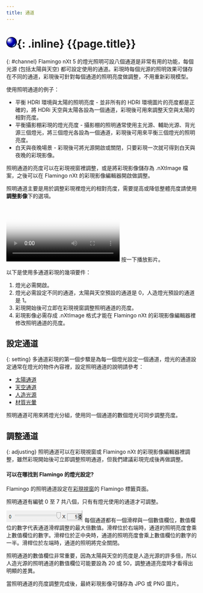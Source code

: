 ```yaml
---
title: 通道
---
```


# ![images/render.svg](images/render.svg){: .inline} {{page.title}}
{: #channel}
Flamingo nXt 5 的燈光照明可設八個通道是非常有用的功能，每個光源 (包括太陽與天空) 都可設定使用的通道。彩現時每個光源的照明效果可儲存在不同的通道，彩現後可針對每個通道的照明亮度做調整，不用重新彩現模型。  

使用照明通道的例子：

* 平衡 HDRI 環境與太陽的照明亮度 - 並非所有的 HDRI 環境圖片的亮度都是正確的，將 HDRi 天空與太陽各設為一個通道，彩現後可用來調整天空與太陽的相對亮度。
* 平衡攝影棚彩現的燈光亮度 - 攝影棚的照明通常使用主光源、輔助光源、背光源三個燈光，將三個燈光各設為一個通道，彩現後可用來平衡三個燈光的照明亮度。
* 白天與夜晚場景 - 彩現後可將光源開啟或關閉，只要彩現一次就可得到白天與夜晚的彩現影像。

照明通道的亮度可以在彩現視窗裡調整，或是將彩現影像儲存為 .nXtImage 檔案，之後可以在 Flamingo nXt 的彩現影像編輯器開啟做調整。

照明通道主要是用於調整彩現裡燈光的相對亮度，需要提高或降低整體亮度請使用**調整影像**下的選項。

<video id="channelsvideo" src="images/flamingo-lights-onoff.mp4" poster="images/flamingo-lights-onoff.jpg" controls preload></video>
按一下播放影片。

以下是使用多通道彩現的幾項要件：

 1. 燈光必需開啟。
 2. 燈光必需設定不同的通道，太陽與天空預設的通道是 0，人造燈光預設的通道是 1。
 3. 彩現開始後可立即在彩現視窗調整照明通道的亮度。
 3. 彩現影像必需存成 .nXtImage 格式才能在 Flamingo nXt 的彩現影像編輯器裡修改照明通道的亮度。

## 設定通道
{: setting}
多通道彩現的第一個步驟是為每一個燈光設定一個通道，燈光的通道設定通常在燈光的物件內容裡，設定照明通道的說明請參考：

* [太陽通道](sun-and-sky-tabs.html#sun-channel)
* [天空通道](sun-and-sky-tabs.html#sky-channel)
* [人造光源](lights-tab.html#channel)
* [材質光暈](documentproperties-flamingo.html#channel)

照明通道可用來將燈光分組，使用同一個通道的數個燈光可同步調整亮度。

## 調整通道
{: adjusting}
照明通道可以在彩現視窗或 Flamingo nXt 的彩現影像編輯器裡調整，雖然彩現開始後可立即調整照明通道，但我們建議彩現完成後再做調整。

#### 可以在哪找到 Flamingo 的燈光設定?
Flamingo 的照明通道設定在[彩現視窗](render-window.html)的 Flamingo 標籤頁面。

照明通道有編號 0 至 7 共八個，只有有燈光使用的通道才可調整。

![images/channel-slider.png](images/channel-slider.png)
每個通道都有一個滑桿與一個數值欄位，數值欄位的數字代表通道滑桿調整的最大倍數值。滑桿位於右端時，通道的照明亮度會乘上數值欄位的數字。滑桿位於正中央時，通道的照明亮度會乘上數值欄位的數字的一半。滑桿位於左端時，通道的照明將完全關閉。

照明通道的數值欄位非常重要，因為太陽與天空的亮度是人造光源的許多倍，所以人造光源的照明通道的數值欄位可能要設為 20 或 50，調整通道亮度時才看得出明顯的差異。

當照明通道的亮度調整完成後，最終彩現影像可儲存為 JPG 或 PNG 圖片。
